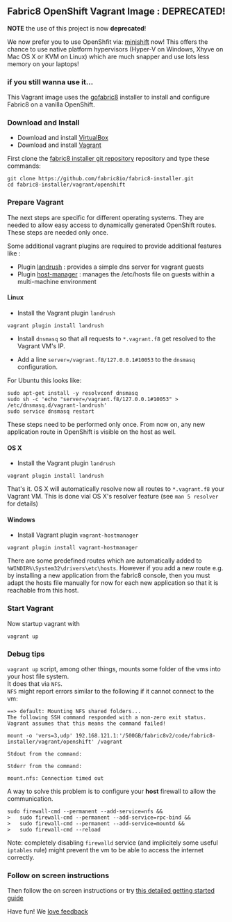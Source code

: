 ## Fabric8 OpenShift Vagrant Image : DEPRECATED!

**NOTE** the use of this project is now **deprecated**!

We now prefer you to use OpenShfit via: [minishift](http://fabric8.io/guide/getStarted/minishift.html) now! This offers the chance to use native platform hypervisors (Hyper-V on Windows, Xhyve on Mac OS X or KVM on Linux) which are much snapper and use lots less memory on your laptops!


### if you still wanna use it...

This Vagrant image uses the [gofabric8](https://github.com/fabric8io/gofabric8) installer to install and configure Fabric8 on a vanilla OpenShift.

### Download and Install

* Download and install [VirtualBox](https://www.virtualbox.org/wiki/Downloads)
* Download and install [Vagrant](http://www.vagrantup.com/downloads.html)

First clone the [fabric8 installer git repository](https://github.com/fabric8io/fabric8-installer) repository and type these commands:

```
git clone https://github.com/fabric8io/fabric8-installer.git
cd fabric8-installer/vagrant/openshift
```

### Prepare Vagrant

The next steps are specific for different operating systems. They are needed to allow easy access to
dynamically generated OpenShift routes. These steps are needed only once.

Some additional vagrant plugins are required to provide additional features like :
* Plugin [landrush](https://github.com/phinze/landrush) : provides a simple dns server for vagrant guests
* Plugin [host-manager](https://github.com/smdahlen/vagrant-hostmanager) : manages the /etc/hosts file on guests within a multi-machine environment

#### Linux

* Install the Vagrant plugin `landrush`

````
vagrant plugin install landrush
````

* Install `dnsmasq` so that all requests to `*.vagrant.f8` get resolved to the Vagrant VM's IP.

* Add a line `server=/vagrant.f8/127.0.0.1#10053` to the `dnsmasq` configuration.

For Ubuntu this looks like:

````
sudo apt-get install -y resolvconf dnsmasq
sudo sh -c 'echo "server=/vagrant.f8/127.0.0.1#10053" > /etc/dnsmasq.d/vagrant-landrush'
sudo service dnsmasq restart
````

These steps need to be performed only once. From now on, any new application route in OpenShift is visible on the host
as well.

#### OS X

* Install the Vagrant plugin `landrush`

````
vagrant plugin install landrush
````

That's it. OS X will automatically resolve now all routes to `*.vagrant.f8` your Vagrant VM. This is done vial OS X's resolver feature
(see `man 5 resolver` for details)

#### Windows

* Install Vagrant plugin `vagrant-hostmanager`

````
vagrant plugin install vagrant-hostmanager
````

There are some predefined routes which are automatically added to `%WINDIR%\System32\drivers\etc\hosts`. However if you
add a new route e.g. by installing a new application from the fabric8 console, then you must adapt the hosts file manually
for now for each new application so that it is reachable from this host.

### Start Vagrant

Now startup vagrant with

```
vagrant up
```

### Debug tips

`vagrant up` script, among other things, mounts some folder of the vms into your host file system.  
It does that via `NFS`.  
`NFS` might report errors similar to the following if it cannot connect to the vm:
```
==> default: Mounting NFS shared folders...
The following SSH command responded with a non-zero exit status.
Vagrant assumes that this means the command failed!

mount -o 'vers=3,udp' 192.168.121.1:'/500GB/fabric8v2/code/fabric8-installer/vagrant/openshift' /vagrant

Stdout from the command:

Stderr from the command:

mount.nfs: Connection timed out
```
A way to solve this problem is to configure your **host** firewall to allow the communication.  
```
sudo firewall-cmd --permanent --add-service=nfs &&
>   sudo firewall-cmd --permanent --add-service=rpc-bind &&
>   sudo firewall-cmd --permanent --add-service=mountd &&
>   sudo firewall-cmd --reload
```
Note: completely disabling `firewalld` service (and implicitely some useful `iptables` rule) might prevent the vm to be able to access the internet correctly.

### Follow on screen instructions

Then follow the on screen instructions or try [this detailed getting started guide](http://fabric8.io/guide/getStartedVagrant.html)

Have fun! We [love feedback](http://fabric8.io/community/)
